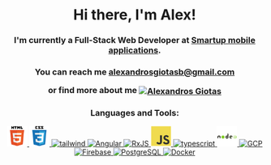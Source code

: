 <h1 align="center">Hi there, I'm Alex!</h1>
<h3 align="center">
  I'm currently a Full-Stack Web Developer at <a href="https://smartupweb.com/">Smartup mobile applications</a>.
</h3>

<h3 align="center">
  
  You can reach me **alexandrosgiotasb@gmail.com**
  
  or find more about me <a href="https://www.linkedin.com/in/alexandros-giotas-7692bb139/" target="blank"><img align="center"
      src="https://raw.githubusercontent.com/rahuldkjain/github-profile-readme-generator/master/src/images/icons/Social/linked-in-alt.svg"
      alt="Alexandros Giotas" height="15" width="30" /></a>
</h3>

<h3 align="center">Languages and Tools:</h3>
<p align="center">
  <a href="https://developer.mozilla.org/en-US/docs/Web/HTML" target="_blank" rel="noreferrer">
    <img src="https://raw.githubusercontent.com/devicons/devicon/master/icons/html5/html5-original-wordmark.svg" alt="html5" width="40" height="40" /> </a>
  <a href="https://developer.mozilla.org/en-US/docs/Web/CSS" target="_blank" rel="noreferrer">
    <img src="https://raw.githubusercontent.com/devicons/devicon/master/icons/css3/css3-original-wordmark.svg" alt="css3" width="40" height="40" /> </a>
  <a href="https://tailwindcss.com/" target="_blank" rel="noreferrer">
      <img src="https://assets.website-files.com/62fa7db457da915c677c5570/62fa886f57da917ae17ce424_Tailwind_CSS_Logo.svg.png" alt="tailwind" width="40" height="40" /> </a>
  <a href="https://angular.io/" target="_blank" rel="noreferrer">
      <img src="https://upload.wikimedia.org/wikipedia/commons/thumb/c/cf/Angular_full_color_logo.svg/1200px-Angular_full_color_logo.svg.png" alt="Angular" width="40" height="40" /> </a>
  <a href="https://rxjs.dev/" target="_blank" rel="noreferrer">
      <img src="https://rxjs.dev/generated/images/marketing/home/Rx_Logo-512-512.png" alt="RxJS" width="40" height="40" /> </a>
  <a href="https://developer.mozilla.org/en-US/docs/Web/JavaScript" target="_blank" rel="noreferrer">
    <img src="https://raw.githubusercontent.com/devicons/devicon/master/icons/javascript/javascript-original.svg" alt="javascript" width="40" height="40" /> </a>
  <a href="https://www.typescriptlang.org/" target="_blank" rel="noreferrer">
    <img src="https://cdn-icons-png.flaticon.com/512/5968/5968381.png" alt="typescript" width="40" height="40" /> </a>
  <a href="https://nodejs.org" target="_blank" rel="noreferrer">
    <img src="https://raw.githubusercontent.com/devicons/devicon/master/icons/nodejs/nodejs-original-wordmark.svg" alt="nodejs" width="40" height="40" /> </a>
  <a href="https://cloud.google.com/" target="_blank" rel="noreferrer">
      <img src="https://avatars.githubusercontent.com/u/2810941?s=280&v=4" alt="GCP" width="40" height="40" /> </a>
  <a href="https://firebase.google.com/" target="_blank" rel="noreferrer">
      <img src="https://miro.medium.com/v2/resize:fit:300/1*R4c8lHBHuH5qyqOtZb3h-w.png" alt="Firebase" width="40" height="40" /> </a>
  <a href="https://www.postgresql.org/" target="_blank" rel="noreferrer">
      <img src="https://upload.wikimedia.org/wikipedia/commons/thumb/2/29/Postgresql_elephant.svg/1200px-Postgresql_elephant.svg.png" alt="PostgreSQL" width="40" height="40" /> </a>
  <a href="https://www.docker.com/" target="_blank" rel="noreferrer">
      <img src="https://cdn.icon-icons.com/icons2/2415/PNG/512/docker_original_logo_icon_146556.png" alt="Docker" width="40" height="40" /> </a>
</p>



